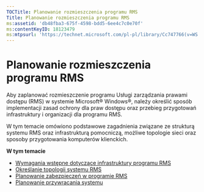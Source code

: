 ```yaml
---
TOCTitle: Planowanie rozmieszczenia programu RMS
Title: Planowanie rozmieszczenia programu RMS
ms:assetid: 'db48fba3-675f-4598-bdd5-6ee4c7c0e70f'
ms:contentKeyID: 18123479
ms:mtpsurl: 'https://technet.microsoft.com/pl-pl/library/Cc747766(v=WS.10)'
---
```


Planowanie rozmieszczenia programu RMS
======================================

Aby zaplanować rozmieszczenie programu Usługi zarządzania prawami dostępu (RMS) w systemie Microsoft® Windows®, należy określić sposób implementacji zasad ochrony dla praw dostępu oraz przebieg przygotowań infrastruktury i organizacji dla programu RMS.

W tym temacie omówiono podstawowe zagadnienia związane ze strukturą systemu RMS oraz infrastrukturą pomocniczą, możliwe topologie sieci oraz sposoby przygotowania komputerów klienckich.

**W tym temacie**

-   [Wymagania wstępne dotyczące infrastruktury programu RMS](https://technet.microsoft.com/a132ed26-77e7-4061-9850-8dd246cee2b9)
-   [Określanie topologii systemu RMS](https://technet.microsoft.com/bf516f7d-b3a1-4e7f-971f-bfab1db41812)
-   [Planowanie zabezpieczeń w programie RMS](https://technet.microsoft.com/eb0fa784-1246-44aa-be31-2c332db7d09c)
-   [Planowanie przywracania systemu](https://technet.microsoft.com/a7779ffd-7a94-4e13-b846-0ffd00608e02)
